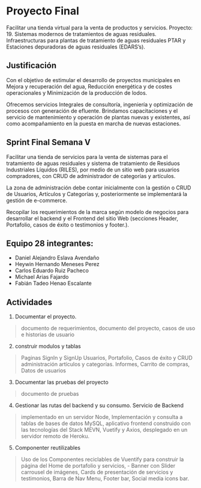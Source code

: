 # Proyecto Final 

Facilitar una tienda virtual para la venta de productos y servicios. Proyecto: 19. Sistemas modernos de tratamientos de aguas residuales.
Infraestructuras para plantas de tratamiento de aguas residuales PTAR y Estaciones depuradoras de aguas residuales (EDARS’s).

## Justificación 

Con el objetivo de estimular el desarrollo de proyectos municipales en Mejora y recuperación del agua, Reducción energética y de costes operacionales y Minimización de la producción de lodos. 

Ofrecemos servicios Integrales de consultoría, ingeniería y optimización de procesos con generación de efluente. Brindamos capacitaciones y el servicio de mantenimiento y operación de plantas nuevas y existentes, así como acompañamiento en la puesta en marcha de nuevas estaciones.

## Sprint Final Semana V

Facilitar una tienda de servicios para la venta de sistemas para el tratamiento de aguas residuales y sistema de tratamiento de Residuos Industriales Líquidos (RILES), por medio de un sitio web para usuarios compradores, con CRUD de administrador de categorías y artículos.

La zona de administración debe contar inicialmente con la gestión o CRUD de Usuarios, Artículos y Categorías y, posteriormente se implementará la gestión de e-commerce.
 
Recopilar los requerimientos de la marca según modelo de negocios para desarrollar el backend y el Frontend del sitio Web (secciones Header, Portafolio, casos de éxito o testimonios y footer.).

## Equipo 28 integrantes:

-	Daniel Alejandro Eslava Avendaño
-	Heywin Hernando Meneses Perez
-	Carlos Eduardo Ruiz Pacheco
-	Michael Arias Fajardo
-   Fabián Tadeo Henao Escalante

## Actividades 

1. Documentar el proyecto. 
> documento de requerimientos, documento del proyecto, casos de uso e historias de usuario
2. construir modulos y tablas
> Paginas SignIn y SignUp Usuarios, Portafolio, Casos de éxito y CRUD administración artículos y categorías. Informes, Carrito de compras, Datos de usuarios
3. Documentar las pruebas del proyecto
> documento de pruebas
4. Gestionar las rutas del backend y su consumo. Servicio de Backend 
> implementado en un servidor Node, Implementación y consulta a tablas de bases de datos MySQL, aplicativo frontend construido con las tecnologías del Stack MEVN, Vuetify y Axios, desplegado en un servidor remoto de Heroku. 
5. Componenter reutilizables  
> Uso de los Componentes reciclables de Vuentify para construir la página del Home de portafolio y servicios, -	Banner con Slider carrousel de imágenes, Cards de presentación de servicios y testimonios, Barra de Nav Menu, Footer bar, Social media icons bar.